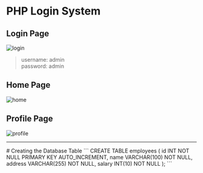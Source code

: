 # PHP Login System
## Login Page
![login](https://user-images.githubusercontent.com/11474426/78792976-06ad2d00-79dc-11ea-99fe-a59c67662498.PNG)
>username: admin<br/>
>password: admin

## Home Page
![home](https://user-images.githubusercontent.com/11474426/78792478-5b9c7380-79db-11ea-86cf-bc2dfdb1f905.PNG)


## Profile Page
![profile](https://user-images.githubusercontent.com/11474426/78792508-648d4500-79db-11ea-836c-9a2cbc4094bb.PNG)
<hr>
# Creating the Database Table
```
CREATE TABLE employees (
    id INT NOT NULL PRIMARY KEY AUTO_INCREMENT,
    name VARCHAR(100) NOT NULL,
    address VARCHAR(255) NOT NULL,
    salary INT(10) NOT NULL
);
```


